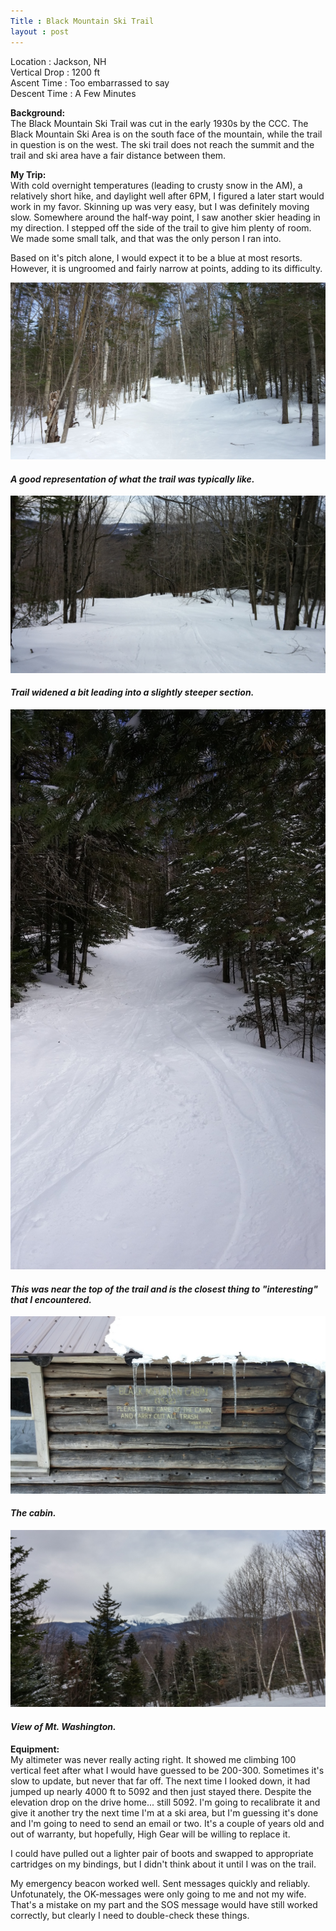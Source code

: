 ```yaml
---
Title : Black Mountain Ski Trail
layout : post
---
```


Location : Jackson, NH<br/>
Vertical Drop : 1200 ft<br/>
Ascent Time : Too embarrassed to say<br/>
Descent Time : A Few Minutes<br/>

**Background:**   
The Black Mountain Ski Trail was cut in the early 1930s by the CCC.  The Black Mountain Ski Area is on the south face of the mountain, while the trail in question is on the west.  The ski trail does not reach the summit and the trail and ski area have a fair distance between them.

**My Trip:**   
With cold overnight temperatures (leading to crusty snow in the AM), a relatively short hike, and daylight well after 6PM, I figured a later start would work in my favor.  Skinning up was very easy, but I was definitely moving slow.  Somewhere around the half-way point, I saw another skier heading in my direction.  I stepped off the side of the trail to give him plenty of room.  We made some small talk, and that was the only person I ran into.

Based on it\'s pitch alone, I would expect it to be a blue at most resorts.  However, it is ungroomed and fairly narrow at points, adding to its difficulty.

<img src="/assets/blackmtn_1.jpg" class="img-responsive" alt="Bottom half of the trail">
<h4><div class="small text-center"><em>A good representation of what the trail was typically like.</em></div></h4>

<img src="/assets/blackmtn_2.jpg" class="img-responsive" alt="Bottom half of the trail">
<h4><div class="small text-center"><em>Trail widened a bit leading into a slightly steeper section.</em></div></h4>

<img src="/assets/blackmtn_3.jpg" class="img-responsive" alt="Bottom half of the trail">
<h4><div class="small text-center"><em>This was near the top of the trail and is the closest thing to "interesting" that I encountered.</em></div></h4>

<img src="/assets/blackmtn_4.jpg" class="img-responsive" alt="Bottom half of the trail">
<h4><div class="small text-center"><em>The cabin.</em></div></h4>

<img src="/assets/blackmtn_5.jpg" class="img-responsive" alt="Bottom half of the trail">
<h4><div class="small text-center"><em>View of Mt. Washington.</em></div></h4>

**Equipment:**  
My altimeter was never really acting right.  It showed me climbing 100 vertical feet after what I would have guessed to be 200-300.  Sometimes it\'s slow to update, but never that far off. The next time I looked down, it had jumped up nearly 4000 ft to 5092 and then just stayed there.  Despite the elevation drop on the drive home.\.\. still 5092.  I\'m going to recalibrate it and give it another try the next time I\'m at a ski area, but I\'m guessing it\'s done and I\'m going to need to send an email or two.  It\'s a couple of years old and out of warranty, but hopefully, High Gear will be willing to replace it.  

I could have pulled out a lighter pair of boots and swapped to appropriate cartridges on my bindings, but I didn\'t think about it until I was on the trail.  

My emergency beacon worked well.  Sent messages quickly and reliably.  Unfotunately, the OK-messages were only going to me and not my wife.  That\'s a mistake on my part and the SOS message would have still worked correctly, but clearly I need to double-check these things.  

